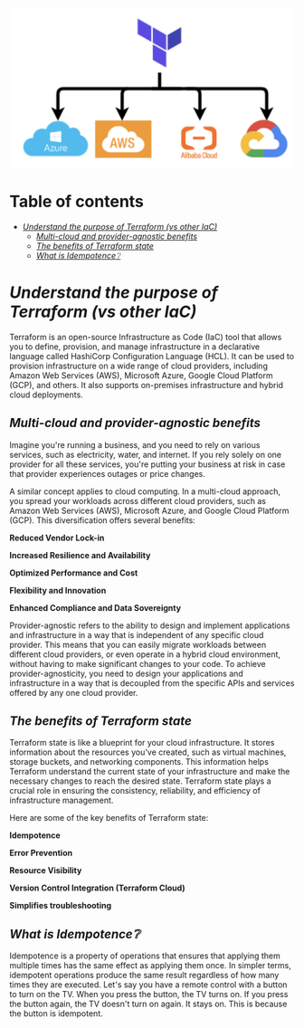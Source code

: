 <div align="center">
    <img src="../022/assets/tf.png">
</div>

# Table of contents

- [*Understand the purpose of Terraform (vs other IaC)*](#understand-the-purpose-of-terraform-vs-other-iac)
  - [*Multi-cloud and provider-agnostic benefits*](#multi-cloud-and-provider-agnostic-benefits)
  - [*The benefits of Terraform state*](#the-benefits-of-terraform-state)
  - [*What is Idempotence:grey_question:*](#what-is-idempotencegrey_question)

# *Understand the purpose of Terraform (vs other IaC)*

Terraform is an open-source Infrastructure as Code (IaC) tool that allows you to define, provision, and manage infrastructure in a declarative language called HashiCorp Configuration Language (HCL). It can be used to provision infrastructure on a wide range of cloud providers, including Amazon Web Services (AWS), Microsoft Azure, Google Cloud Platform (GCP), and others. It also supports on-premises infrastructure and hybrid cloud deployments.

## *Multi-cloud and provider-agnostic benefits*

Imagine you're running a business, and you need to rely on various services, such as electricity, water, and internet. If you rely solely on one provider for all these services, you're putting your business at risk in case that provider experiences outages or price changes. 

A similar concept applies to cloud computing. In a multi-cloud approach, you spread your workloads across different cloud providers, such as Amazon Web Services (AWS), Microsoft Azure, and Google Cloud Platform (GCP). This diversification offers several benefits:

**Reduced Vendor Lock-in**

**Increased Resilience and Availability**

**Optimized Performance and Cost**

**Flexibility and Innovation**

**Enhanced Compliance and Data Sovereignty**

Provider-agnostic refers to the ability to design and implement applications and infrastructure in a way that is independent of any specific cloud provider. This means that you can easily migrate workloads between different cloud providers, or even operate in a hybrid cloud environment, without having to make significant changes to your code. To achieve provider-agnosticity, you need to design your applications and infrastructure in a way that is decoupled from the specific APIs and services offered by any one cloud provider.

## *The benefits of Terraform state*

Terraform state is like a blueprint for your cloud infrastructure. It stores information about the resources you've created, such as virtual machines, storage buckets, and networking components. This information helps Terraform understand the current state of your infrastructure and make the necessary changes to reach the desired state. Terraform state plays a crucial role in ensuring the consistency, reliability, and efficiency of infrastructure management.

Here are some of the key benefits of Terraform state:

**Idempotence**

**Error Prevention**

**Resource Visibility**

**Version Control Integration (Terraform Cloud)**

**Simplifies troubleshooting**

## *What is Idempotence:grey_question:*

Idempotence is a property of operations that ensures that applying them multiple times has the same effect as applying them once. In simpler terms, idempotent operations produce the same result regardless of how many times they are executed. Let's say you have a remote control with a button to turn on the TV. When you press the button, the TV turns on. If you press the button again, the TV doesn't turn on again. It stays on. This is because the button is idempotent.